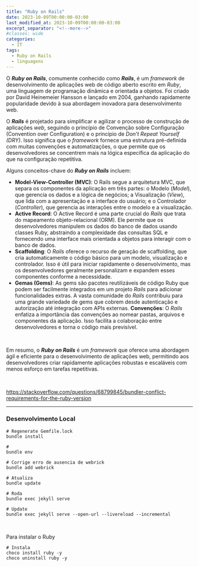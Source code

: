 ```yaml
---
title: "Ruby on Rails"
date: 2023-10-09T00:00:00-03:00
last_modified_at: 2023-10-09T00:00:00-03:00
excerpt_separator: "<!--more-->"
#classes: wide
categories:
  - IT
tags:
  - Ruby on Rails
  - linguagens
---
```


O **_Ruby on Rails_**, comumente conhecido como **_Rails_**, é um _framework_ de desenvolvimento de aplicações web de código aberto escrito em _Ruby_, uma linguagem de programação dinâmica e orientada a objetos. Foi criado por David Heinemeier Hansson e lançado em 2004, ganhando rapidamente popularidade devido à sua abordagem inovadora para desenvolvimento web.

O **_Rails_** é projetado para simplificar e agilizar o processo de construção de aplicações _web_, seguindo o princípio de Convenção sobre Configuração (Convention over Configuration) e o princípio de _Don't Repeat Yourself (DRY)_. Isso significa que o _framework_ fornece uma estrutura pré-definida com muitas convenções e automatizações, o que permite que os desenvolvedores se concentrem mais na lógica específica da aplicação do que na configuração repetitiva.

Alguns conceitos-chave do **_Ruby on Rails_** incluem:

- **Model-View-Controller (MVC)**: O Rails segue a arquitetura MVC, que separa os componentes da aplicação em três partes: o Modelo (_Model_), que gerencia os dados e a lógica de negócios; a Visualização (_View_), que lida com a apresentação e a interface do usuário; e o Controlador (_Controller_), que gerencia as interações entre o modelo e a visualização.
- **Active Record**: O Active Record é uma parte crucial do _Rails_ que trata do mapeamento objeto-relacional (ORM). Ele permite que os desenvolvedores manipulem os dados do banco de dados usando classes Ruby, abstraindo a complexidade das consultas SQL e fornecendo uma interface mais orientada a objetos para interagir com o banco de dados.
- **Scaffolding**: O _Rails_ oferece o recurso de geração de scaffolding, que cria automaticamente o código básico para um modelo, visualização e controlador. Isso é útil para iniciar rapidamente o desenvolvimento, mas os desenvolvedores geralmente personalizam e expandem esses componentes conforme a necessidade.
- **Gemas (Gems)**: As gems são pacotes reutilizáveis de código Ruby que podem ser facilmente integrados em um projeto _Rails_ para adicionar funcionalidades extras. A vasta comunidade do _Rails_ contribuiu para uma grande variedade de gems que cobrem desde autenticação e autorização até integração com APIs externas.
  **Convenções**: O _Rails_ enfatiza a importância das convenções ao nomear pastas, arquivos e componentes da aplicação. Isso facilita a colaboração entre desenvolvedores e torna o código mais previsível.

<br>

Em resumo, o **_Ruby on Rails_** é um _framework_ que oferece uma abordagem ágil e eficiente para o desenvolvimento de aplicações web, permitindo aos desenvolvedores criar rapidamente aplicações robustas e escaláveis com menos esforço em tarefas repetitivas.

<br>

https://stackoverflow.com/questions/68799845/bundler-conflict-requirements-for-the-ruby-version

---

### Desenvolvimento Local

```shell
# Regenerate Gemfile.lock
bundle install

#
bundle env

# Corrige erro de ausencia de webrick
bundle add webrick

# Atualiza
bundle update

# Roda
bundle exec jekyll serve

# Update
bundle exec jekyll serve --open-url --livereload --incremental
```

<br>

Para instalar o Ruby

```shell
# Instala
choco install ruby -y
choco uninstall ruby -y
```
